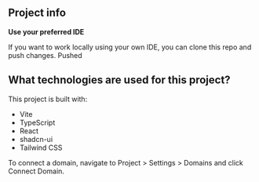 

## Project info



**Use your preferred IDE**

If you want to work locally using your own IDE, you can clone this repo and push changes. Pushed 

## What technologies are used for this project?

This project is built with:

- Vite
- TypeScript
- React
- shadcn-ui
- Tailwind CSS



To connect a domain, navigate to Project > Settings > Domains and click Connect Domain.


